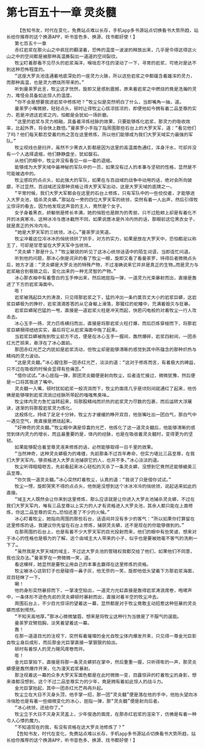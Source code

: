 # 第七百五十一章 灵炎髓
        【告知书友，时代在变化，免费站点难以长存，手机app多书源站点切换看书大势所趋，站长给你推荐的这个换源APP，听书音色多、换源、找书都好使！】
       第七百五十一章
       赤红岩浆在那火山之中疯狂的翻滚着，恐怖的温度一波波的释放出来，几乎是令得这得这火山之中的空间都是被那种高温撕裂出一道道的空间裂纹。
       牧尘盯着那看不见尽头的岩浆海洋，喉咙忍不住的滚动了一下，寻常的岩浆，可绝对是达不到这种恐怖程度的。
       “这座大罗炎池连通着地底深处的一座灵力火脉，所以这些岩浆之中都蕴含着雄浑的灵力，而那种高温，也是灵力燃烧所带来的。”
       听到曼荼罗此言，牧尘这才恍然，旋即又是感到震撼，原来着岩浆之中燃烧的竟是浩瀚的灵力，难怪会具备如此惊人的温度。
       “你不会是想要我进岩浆中修炼吧？”牧尘似是突然明白了什么，当即嘴角一抽，道。
       曼荼罗小嘴微掀，轻轻点头，顿时让得牧尘心拔凉拔凉的，即便他如今拥有着二品至尊的实力，若是冲进这岩浆之内，怕都是会犹如一场折磨。
       “这里的岩浆与灵力相融，具备着淬炼经脉的效果，只要能够炼化岩浆，那灵力的吸收效率，比起外界，将会快上数倍。”曼荼罗小手指了指周围那些石台上的大罗天军，道：“看见他们了吗？他们每天都忍受着灼热之苦在这里修炼，所以他们能够成为我们大罗天域实力最强的军队。”
       牧尘视线也是扫开，虽然不少黑衣人影都是因为这里的高温面色通红，浑身汗水，可却并没有一个人选择退缩，他们静静盘坐，犹如磐石。
       从他们的眼中，牧尘并没有看见一丝一毫的退缩。
       能够成为大罗天域中最神秘的军队中的一员，如果没有过人的本事与坚韧的性格，显然是不可能被选中的。
       牧尘感叹的点点头，如此强大的军队，如果在与百战域的战争中动用的话，绝对会所向披靡，不过显然，百战域还没那种资格让得大罗天军出动，这是大罗天域的底牌之一。
       “平常时候，我们大罗大军都会在这里的石台上修炼，只有军队中的一些佼佼者，才能够进入大罗炎池，猎杀灵炎蟒。”那站在一旁的四位大罗天军的统领，突然有着一人出声，然后引得牧尘惊讶的看去，因为他发现这声音的主人，竟然是个女子。
       女子身着黑衣，娇躯倒是修长丰满，她的俏脸也是颇为的秀丽，只不过脸颊上却是有着化不开的冰爽寒冷，这种冰冷与唐冰截然不同，如果说唐冰是外冷内热的话，那眼前这位黑衣女子，就是真正的外冷内冷…
       “她是大罗天军的三统领，冰心。”曼荼罗淡笑道。
       牧尘冲着这位冷冰冰的俏统领拱了拱手，对方的实力，如果是放在大罗天中，恐怕都足以称王了，可却是甘愿留在大罗天军中当统领…
       “灵炎蟒？那是什么？”牧尘敏锐的听见了这冰心统领话语中的陌生词语，当即连忙问道。
       听到他的问题，那冰心倒是诧异的看了牧尘一眼，旋即又看了看曼荼罗，待得后者微微点头后，她方才道：“灵炎蟒是大罗炎池的特殊产物，不过准确说来它并非是真正的生物…而是灵力与岩浆融合到极致之后，变化出来的一种无灵智的产物。”
       冰心那衣袖中有着雪白的玉手伸出来，然后她屈指一弹，一道灵力光束暴射而出，直接是轰进了下方的岩浆海面中。
       嘭！
       岩浆被溅起巨大的涛浪，只见得那岩浆之下，猛的冲出一条约莫百丈大小的岩浆巨蟒，这岩浆巨蟒极为的狰狞，岩浆滴滴答答的从它身躯上滑落，那猩红的蛇瞳中，充满着毁灭与狂暴。
       岩浆巨蟒尾巴猛的一甩，直接是一道岩浆火柱是冲天而起，快若闪电般的对着牧尘一行人攻击去。
       冰心玉手一扬，灵力匹练横扫而出，直接是将那岩浆火柱打爆，而后匹练穿梭而下，将那岩浆巨蟒捆得结结实实，最后将它从岩浆海面中拖了起来。
       当岩浆巨蟒被拖到牧尘前方不远，便是在冰心玉手一握间，轰然爆碎，岩浆四射间，一团赤红光芒掠来，悬浮在了冰心面前。
       那团赤红光芒之内犹如是岩浆流动，但牧尘却是能够清晰的感觉到其中所蕴含的那种炽热与精纯的灵力波动。
       “这是灵炎髓。”冰心握住那一团赤红光芒，淡淡的道：“这对于修炼而言，有着极大的裨益，只不过在吸收的时候会显得有些痛苦。”
       “借你试试。”冰心屈指一弹，那团灵炎髓便是射向牧尘，后者连忙接过，微微犹豫，然后便是一口将其吸进了嘴中。
       灵炎髓一入嘴，顿时犹如岩浆一般流淌而下，牧尘的面庞几乎是顷刻间就通红了起来，他仿佛是能够嗅到岩浆流淌过经脉所带起的嗤嗤焦臭味…
       牧尘体内灵力急忙运转起来，将那股精纯而炽热的岩浆灵力尽数的包裹，而后运转大浮屠诀，逐渐的将那股岩浆灵力炼化。
       这般炼化，持续了足足十分钟，牧尘方才缓缓的睁开双目，他张嘴吐出一团白气，那白气中一遇见空气，竟直接是燃烧起来。
       “好神奇的灵炎髓。”牧尘眼中满是惊喜的光芒，他炼化了这一道灵炎髓后，他能够清晰的感觉到体内灵力的增长，而且最重要的是，体内的经脉，也是在吸收着灵炎髓时，变得更为的坚韧。
       如果能够配合着至尊灵液来修炼的话，必然能够取得一日千里的效果。
       “当然神奇，这种灵炎蟒极为的难缠，先前那条不过百年寿命，但实力堪比三品至尊，在我们大罗天军内，够资格进入大罗炎池捕获它的人，也并不多。”冰心淡淡的道。
       牧尘听得暗暗咂舌，先前看起来冰心轻松的灭杀了一条灵炎蟒，没想到它竟然还能够媲美三品至尊。
       “你欠我一道灵炎髓。”冰心突然盯着牧尘，认真的道：“我说了只是借你试试。”
       牧尘一愣，旋即哭笑不得的点点头，他倒是没想到这个冰冰冷冷的俏统领，说起话来如此的直接。
       “域主大人既然会让你来到这里修炼，那么应该就是让你进入大罗炎池捕杀灵炎蟒，不过在我们大罗天军内，唯有三品至尊以上实力的人才有资格进入大罗炎池，其余人都只能在上面修炼，你这二品至尊的实力…恐怕还差了不少的火候。”
       冰心盯着牧尘，她指向周围的那些石台，话语间并没有多少的客气：“所以如果你打算留在这里修炼的话，我建议你先留在石台上修炼，捕获灵炎蟒，还不是现在的你能够做到的。”
       在那周围的石台上，也是有着不少大罗天军的目光投射而来，他们的眼中有些笑谑，想来对于冰心的性格也是极为的了解，这个由域主大人带来的小子，似乎也是要被她毫不客气的洗刷一下了…
       “虽然我是大罗天域的域主，不过这大罗炎池的管辖权我都交给了他们，如果他们不同意，我也没办法。”曼荼罗在一旁微微一笑，道。
       看这模样，她显然是要牧尘用自己的本事去赢得在这里修炼的资格。
       牧尘被冰心这软钉子也是碰得一鼻子灰，他无奈的一笑，旋即他低头望着下方那岩浆海面，双目轻眯了一下。
       唰！
       他的身形突然暴掠而下，一掌凌空拍出，一道灵力光虹直接是轰得岩浆涛浪席卷，咆哮声中，一条体形不逊色先前的灵炎蟒顿时暴射而出，直接对着半空的牧尘冲去。
       周围石台上，不少目光惊讶的望着这一幕，显然都是对于牧尘竟敢主动招惹这种狂暴的灵炎蟒而感到愕然。
       “不知天高地厚。”那冰心微微皱眉，想来是将牧尘这种行为当做是了不服气的逞能。
       曼荼罗双臂抱胸，淡笑着望着这一幕。
       轰！
       在那一道道目光的注视下，突然有着璀璨的金光自牧尘体内爆发开来，只见得一尊金光巨影自牧尘身后成形，而后那金光巨掌直接一掌狠狠的拍出。
       顿时有着惊人的灵力飓风席卷而开。
       嘭！
       金光巨掌拍下，直接是将那一条灵炎蟒抓在掌中，然后重重一握，只听得嘭的一声，那灵炎蟒便是轰然爆炸开来，化为漫天岩浆暴射。
       那注视着这一幕的众多大罗天军面色都是在此时微微一变，目露惊异的盯着牧尘的身影，想来谁都没想到，这个不过二品至尊实力的少年，竟是拥有着如此惊人的战斗力。
       金光巨掌抬起，其中一团赤红光芒冉冉升起。
       牧尘立在大日不灭身头顶，他手掌一招，那一团“灵炎髓”便是落在他的手中，他抬头望向冰冷俏脸也是有着一些细微变化的冰心，屈指一弹，那“灵炎髓”便是射向后者。
       “冰心统领，还给你了。”
       牧尘立于大日不灭身天灵盖上，少年俊逸的面庞，在那赤红岩浆的渲染下，仿佛是有着一种令人心悸的魔力。
       “不知道现在的我，有没有资格在这大罗炎池修炼了？”
       【告知书友，时代在变化，免费站点难以长存，手机app多书源站点切换看书大势所趋，站长给你推荐的这个换源APP，听书音色多、换源、找书都好使！】